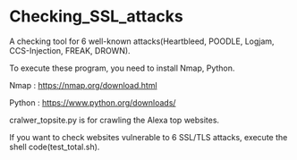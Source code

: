 # Checking_SSL_attacks
A checking tool for 6 well-known attacks(Heartbleed, POODLE, Logjam, CCS-Injection, FREAK, DROWN).

To execute these program, you need to install Nmap, Python. 

Nmap : https://nmap.org/download.html

Python : https://www.python.org/downloads/

cralwer_topsite.py is for crawling the Alexa top websites.

If you want to check websites vulnerable to 6 SSL/TLS attacks, execute the shell code(test_total.sh). 
